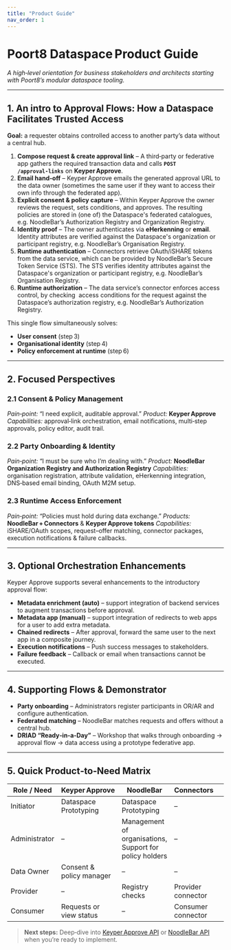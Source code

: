 ```yaml
---
title: "Product Guide"
nav_order: 1
---
```


# Poort8 Dataspace Product Guide

*A high‑level orientation for business stakeholders and architects starting with Poort8’s modular dataspace tooling.*

---

## 1. An intro to Approval Flows: How a Dataspace Facilitates Trusted Access

**Goal:** a requester obtains controlled access to another party’s data without a central hub.

1. **Compose request & create approval link** – A third‑party or federative app gathers the required transaction data and calls **`POST /approval‑links`** on **Keyper Approve**.
2. **Email hand‑off** – Keyper Approve emails the generated approval URL to the data owner (sometimes the same user if they want to access their own info through the federated app).
3. **Explicit consent & policy capture** – Within Keyper Approve the owner reviews the request, sets conditions, and approves. The resulting policies are stored in (one of) the Dataspace's federated catalogues, e.g. NoodleBar’s Authorization Registry and Organization Registry.
4. **Identity proof** – The owner authenticates via **eHerkenning** or **email**. Identity attributes are verified against the Dataspace's organization or participant registry, e.g. NoodleBar’s Organisation Registry.
5. **Runtime authentication** – Connectors retrieve OAuth/iSHARE tokens from the data service, which can be provided by NoodleBar’s Secure Token Service (STS). The STS verifies identity attributes against the Dataspace's organization or participant registry, e.g. NoodleBar’s Organisation Registry.
6. **Runtime authorization** – The data service’s connector enforces access control, by checking  access conditions for the request against the Dataspace’s authorization registry, e.g. NoodleBar’s Authorization Registry.

This single flow simultaneously solves:

* **User consent** (step 3)
* **Organisational identity** (step 4)
* **Policy enforcement at runtime** (step 6)

---

## 2. Focused Perspectives

### 2.1 Consent & Policy Management

*Pain‑point:* “I need explicit, auditable approval.”
*Product:* **Keyper Approve**
*Capabilities:* approval‑link orchestration, email notifications, multi‑step approvals, policy editor, audit trail.

### 2.2 Party Onboarding & Identity

*Pain‑point:* “I must be sure who I’m dealing with.”
*Product:* **NoodleBar Organization Registry and Authorization Registry**
*Capabilities:* organisation registration, attribute validation, eHerkenning integration, DNS‑based email binding, OAuth M2M setup.

### 2.3 Runtime Access Enforcement

*Pain‑point:* “Policies must hold during data exchange.”
*Products:* **NoodleBar + Connectors** & **Keyper Approve tokens**
*Capabilities:* iSHARE/OAuth scopes, request–offer matching, connector packages, execution notifications & failure callbacks.

---

## 3. Optional Orchestration Enhancements

Keyper Approve supports several enhancements to the introductory approval flow: 

* **Metadata enrichment (auto)** – support integration of backend services to augment transactions before approval.
* **Metadata app (manual)** – support integration of redirects to web apps for a user to add extra metadata.
* **Chained redirects** – After approval, forward the same user to the next app in a composite journey.
* **Execution notifications** – Push success messages to stakeholders.
* **Failure feedback** – Callback or email when transactions cannot be executed.

---

## 4. Supporting Flows & Demonstrator

* **Party onboarding** – Administrators register participants in OR/AR and configure authentication.
* **Federated matching** – NoodleBar matches requests and offers without a central hub.
* **DRIAD “Ready‑in‑a‑Day”** – Workshop that walks through onboarding → approval flow → data access using a prototype federative app.

---

## 5. Quick Product‑to‑Need Matrix

| Role / Need           | Keyper Approve          | NoodleBar                   | Connectors         |   |
| --------------------- | ----------------------- | --------------------------- | ------------------ | - |
| Initiator             | Dataspace Prototyping   |           Dataspace Prototyping |           –
| Administrator         | –      | Management of organisations, Support for policy holders | –                  |   |
| Data Owner            | Consent & policy manager | –                           | –                  |   |
| Provider              | –    | Registry checks             | Provider connector |   |
| Consumer              |Requests or view status  | –           | Consumer connector |   |

> **Next steps:** Deep‑dive into [Keyper Approve API](#) or [NoodleBar API](#) when you’re ready to implement.
